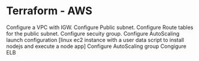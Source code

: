 # Terraform - AWS 

Configure a VPC with IGW.
Configure Public subnet.
Configure Route tables for the public subnet.
Configure secuity group.
Configure AutoScaling launch configuration [linux ec2 instance with a user data script to install nodejs and execute a node app]
Configure AutoScaling group
Congigure ELB